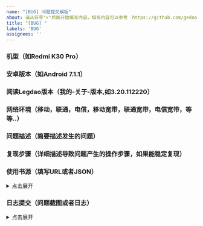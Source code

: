 ```yaml
---
name: "[BUG] 问题提交模板"
about: 请从符号">"后面开始填写内容，填写内容可以参考　https://github.com/gedoor/legado/issues/505　　　　　　　　　　　　　　　　　　　　
title: "[BUG] "
labels: 'BUG'
assignees: ''
---
```



### 机型（如Redmi K30 Pro）
>


### 安卓版本（如Android 7.1.1）
>


### 阅读Legdao版本（我的-关于-版本,如3.20.112220）
>

### 网络环境（移动，联通，电信，移动宽带，联通宽带，电信宽带，等等..）
>


### 问题描述（简要描述发生的问题）
>


### 复现步骤（详细描述导致问题产生的操作步骤，如果能稳定复现）
>


### 使用书源（填写URL或者JSON）
<details>
 <summary>点击展开</summary>
 <pre><code>


<pre></code>
</details>
<h3>日志提交（问题截图或者日志）</h3>
<details>
 <summary>点击展开</summary>
 <pre><code>


<pre></code>
</details>